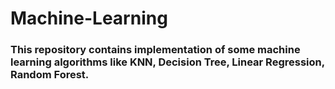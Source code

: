 # Machine-Learning

### This repository contains implementation of some machine learning algorithms like KNN, Decision Tree, Linear Regression, Random Forest.
